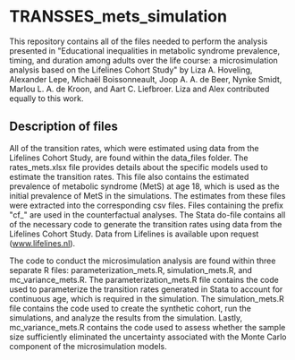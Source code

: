 # TRANSSES_mets_simulation

This repository contains all of the files needed to perform the analysis presented in "Educational inequalities in metabolic syndrome prevalence, timing, and duration among adults over the life course: a microsimulation analysis based on the Lifelines Cohort Study" by Liza A. Hoveling, Alexander Lepe, Michaël Boissonneault, Joop A. A. de Beer, Nynke Smidt, Marlou L. A. de Kroon, and Aart C. Liefbroer. Liza and Alex contributed equally to this work. 

## Description of files

All of the transition rates, which were estimated using data from the Lifelines Cohort Study, are found within the data_files folder. The rates_mets.xlsx file provides details about the specific models used to estimate the transition rates. This file also contains the estimated prevalence of metabolic syndrome (MetS) at age 18, which is used as the initial prevalence of MetS in the simulations. The estimates from these files were extracted into the corresponding csv files. Files containing the prefix "cf_" are used in the counterfactual analyses. The Stata do-file contains all of the necessary code to generate the transition rates using data from the Lifelines Cohort Study. Data from Lifelines is available upon request (www.lifelines.nl). 

The code to conduct the microsimulation analysis are found within three separate R files: parameterization_mets.R, simulation_mets.R, and mc_variance_mets.R. The parameterization_mets.R file contains the code used to parameterize the transition rates generated in Stata to account for continuous age, which is required in the simulation. The simulation_mets.R file contains the code used to create the synthetic cohort, run the simulations, and analyze the results from the simulation. Lastly, mc_variance_mets.R contains the code used to assess whether the sample size sufficiently eliminated the uncertainty associated with the Monte Carlo component of the microsimulation models. 